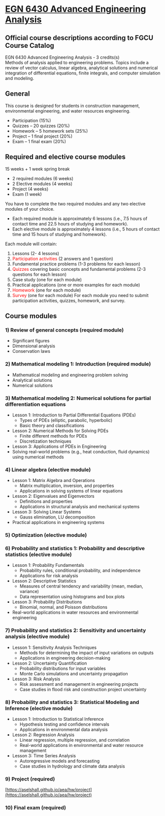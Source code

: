 # [EGN 6430 Advanced Engineering Analysis](https://aselshall.github.io/aea)

## Official course descriptions according to FGCU Course Catalog 
EGN 6430	Advanced Engineering Analysis - 3 credits(s)   
 	Methods of analysis applied to engineering problems. Topics include a review of vector calculus, linear algebra, analytical solutions and numerical integration of differential equations, finite integrals, and computer simulation and modeling.

## General 
This course is designed for students in construction management,  environmental engineering, and water resources engineering. 

- Participation (15%)
- Quizzes – 20 quizzes (20%)
- Homework – 5 homework sets (25%)
- Project – 1 final project (20%)
- Exam – 1 final exam (20%)

## Required and elective course modules
15 weeks + 1 week spring break 
- 2 required modules (6 weeks)
- 2 Elective modules (4 weeks)
- Project (4 weeks)
- Exam (1 week)

You have to complete the two required modules and any two elective modules of your choice. 
- Each required module is approximately 6 lessons (i.e., 7.5 hours of contact time and 22.5 hours of studying and homework).
- Each elective module is approximately 4 lessons (i.e., 5 hours of contact time and 15 hours of studying and homework). 

Each module will contain:
1.	Lessons (2- 4 lessons)
2.	<span style="color:red">Participation activities</span> (2 answers and 1 question)
3.	Fundamental practice problems (1-3 problems for each lesson)
4.	<span style="color:red">Quizzes</span> covering basic concepts and fundamental problems (2-3 questions for each lesson) 
5.	Case study (one for each module) 
6.	Practical applications (one or more examples for each module)
7.	<span style="color:red">Homework</span> (one for each module)
8.	<span style="color:red">Survey</span> (one for each module)
For each module you need to submit participation activities, quizzes, homework, and survey. 

## Course modules 
### 1)	Review of general concepts (required module)
- Significant figures
- Dimensional analysis
- Conservation laws

### 2)	Mathematical modeling 1: Introduction (required module)
- Mathematical modeling and engineering problem solving
- Analytical solutions
- Numerical solutions

### 3)	Mathematical modeling 2: Numerical solutions for partial differentiation equations
- Lesson 1: Introduction to Partial Differential Equations (PDEs)
  - Types of PDEs (elliptic, parabolic, hyperbolic)
  - Basic theory and classifications
- Lesson 2: Numerical Methods for Solving PDEs
  - Finite different methods for PDEs
  - Discretization techniques
- Lesson 3: Applications of PDEs in Engineering
- Solving real-world problems (e.g., heat conduction, fluid dynamics) using numerical methods

### 4)	Linear algebra (elective module)
- Lesson 1: Matrix Algebra and Operations
  - Matrix multiplication, inversion, and properties
  - Applications in solving systems of linear equations
- Lesson 2: Eigenvalues and Eigenvectors
  - Definitions and properties
  - Applications in structural analysis and mechanical systems
- Lesson 3: Solving Linear Systems
  - Gauss elimination, LU decomposition
- Practical applications in engineering systems

### 5)	Optimization (elective module)

### 6)	Probability and statistics 1: Probability and descriptive statistics (elective module)
- Lesson 1: Probability Fundamentals
  - Probability rules, conditional probability, and independence
  - Applications for risk analysis
- Lesson 2: Descriptive Statistics
  - Measures of central tendency and variability (mean, median, variance)
  - Data representation using histograms and box plots
- Lesson 3: Probability Distributions
  - Binomial, normal, and Poisson distributions
- Real-world applications in water resources and environmental engineering

### 7)	Probability and statistics 2: Sensitivity and uncertainty analysis (elective module) 
- Lesson 1: Sensitivity Analysis Techniques
  - Methods for determining the impact of input variations on outputs
  - Applications in engineering decision-making
- Lesson 2: Uncertainty Quantification
  - Probability distributions for input variables
  - Monte Carlo simulations and uncertainty propagation
- Lesson 3: Risk Analysis
  - Risk assessment and management in engineering projects
  - Case studies in flood risk and construction project uncertainty

### 8)	Probability and statistics 3: Statistical Modeling and Inference (elective module)
- Lesson 1: Introduction to Statistical Inference
  - Hypothesis testing and confidence intervals
  - Applications in environmental data analysis
- Lesson 2: Regression Analysis
  - Linear regression, multiple regression, and correlation
  - Real-world applications in environmental and water resource management
- Lesson 3: Time Series Analysis
  - Autoregressive models and forecasting
  - Case studies in hydrology and climate data analysis

### 9)	Project (required)
[https://aselshall.github.io/aea/hw/project](https://aselshall.github.io/aea/hw/project)

### 10)	Final exam (required)

